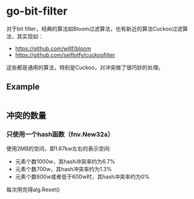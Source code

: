 # go-bit-filter

对于bit filter，经典的算法如Bloom过滤算法，也有新近的算法Cuckoo过滤算法，其实现如：

- https://github.com/willf/bloom
- https://github.com/seiflotfy/cuckoofilter

这些都是通用的算法，特别是Cuckoo，对冲突做了很巧妙的处理。




## Example

```go
```
## 冲突的数量

### 只使用一个hash函数（fnv.New32a）

使用2MB的空间，即1.67kw左右的表示空间: 

- 元素个数1000w，其hash冲突率约为6.7%
- 元素个数700w，其hash冲突率约为1.3%
- 元素个数600w或者低于600w时，其hash冲突率约为0%

每次用完得alg.Reset()

